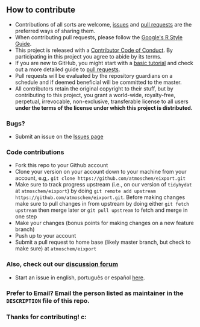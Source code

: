 ## How to contribute

- Contributions of all sorts are welcome, [issues](https://github.com/atmoschem/eixport/issues/) and [pull requests](https://github.com/atmoschem/eixport/pulls) are the preferred ways of sharing them.
- When contributing pull requests, please follow the [Google's R Style Guide](https://google.github.io/styleguide/Rguide.xml).
- This project is released with a [Contributor Code of Conduct](https://github.com/atmoschem/eixport/blob/master/CODE_OF_CONDUCT.md). By participating in this project you agree to abide by its terms.
- If you are new to GitHub, you might start with a [basic tutorial](https://help.github.com/articles/set-up-git) and  check out a more detailed guide to [pull requests](https://help.github.com/articles/using-pull-requests/).
- Pull requests will be evaluated by the repository guardians on a schedule and if deemed beneficial will be committed to the master.
- All contributors retain the original copyright to their stuff, but by contributing to this project, you grant a world-wide, royalty-free, perpetual, irrevocable, non-exclusive, transferable license to all users **under the terms of the license under which this project is distributed.**

### Bugs?

- Submit an issue on the [Issues page](https://github.com/atmoschem/eixport/issues)

### Code contributions

- Fork this repo to your Github account
- Clone your version on your account down to your machine from your account, e.g,. `git clone https://github.com/atmoschem/eixport.git`
- Make sure to track progress upstream (i.e., on our version of `tidyhydat` at `atmoschem/eixport`) by doing `git remote add upstream https://github.com/atmoschem/eixport.git`. Before making changes make sure to pull changes in from upstream by doing either `git fetch upstream` then merge later or `git pull upstream` to fetch and merge in one step
- Make your changes (bonus points for making changes on a new feature branch)
- Push up to your account
- Submit a pull request to home base (likely master branch, but check to make sure) at `atmoschem/eixport`

### Also, check out our [discussion forum](https://github.com/atmoschem/Conversas)

- Start an issue in english, português or español [here](https://github.com/atmoschem/Conversas/issues).

### Prefer to Email? Email the person listed as maintainer in the `DESCRIPTION` file of this repo.

### Thanks for contributing! c:
